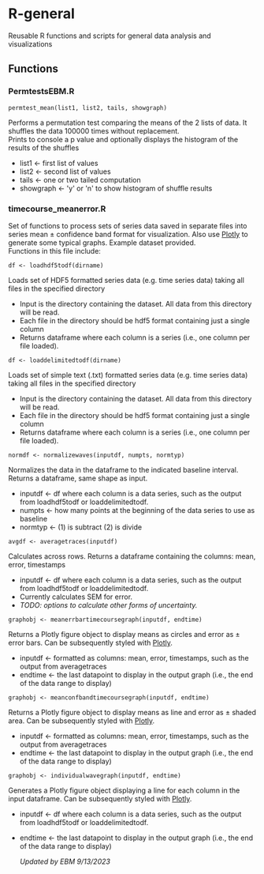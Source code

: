 # R-general
Reusable R functions and scripts for general data analysis and visualizations
## Functions
### PermtestsEBM.R    
```
permtest_mean(list1, list2, tails, showgraph)
```   
Performs a permutation test comparing the means of the 2 lists of data. It shuffles the data 100000 times without replacement.  
Prints to console a p value and optionally displays the histogram of the results of the shuffles
- list1 <- first list of values  
- list2 <- second list of values  
- tails <- one or two tailed computation  
- showgraph <- 'y' or 'n' to show histogram of shuffle results  

### timecourse_meanerror.R  
Set of functions to process sets of series data saved in separate files into series mean ± confidence band format for visualization. Also use [Plotly](https://plotly.com/r/) to generate some typical graphs. Example dataset provided.  
Functions in this file include:  
```
df <- loadhdf5todf(dirname)
```
Loads set of HDF5 formatted series data (e.g. time series data) taking all files in the specified directory  
- Input is the directory containing the dataset. All data from this directory will be read.
- Each file in the directory should be hdf5 format containing just a single column
- Returns dataframe where each column is a series (i.e., one column per file loaded).  

```
df <- loaddelimitedtodf(dirname)
```
Loads set of simple text (.txt) formatted series data (e.g. time series data) taking all files in the specified directory  
- Input is the directory containing the dataset. All data from this directory will be read.
- Each file in the directory should be hdf5 format containing just a single column
- Returns dataframe where each column is a series (i.e., one column per file loaded).  

```
normdf <- normalizewaves(inputdf, numpts, normtyp)
```
Normalizes the data in the dataframe to the indicated baseline interval. Returns a dataframe, same shape as input.
- inputdf <- df where each column is a data series, such as the output from loadhdf5todf or loaddelimitedtodf.   
- numpts <- how many points at the beginning of the data series to use as baseline   
- normtyp <- (1) is subtract (2) is divide  

```
avgdf <- averagetraces(inputdf)
```
Calculates across rows. Returns a dataframe containing the columns: mean, error, timestamps
- inputdf <- df where each column is a data series, such as the output from loadhdf5todf or loaddelimitedtodf.
- Currently calculates SEM for error.
- *TODO: options to calculate other forms of uncertainty.*  

```
graphobj <- meanerrbartimecoursegraph(inputdf, endtime)
```
Returns a Plotly figure object to display means as circles and error as ± error bars.  Can be subsequently styled with [Plotly](https://plotly.com/r/).  
- inputdf <- formatted as columns: mean, error, timestamps, such as the output from averagetraces
- endtime <- the last datapoint to display in the output graph (i.e., the end of the data range to display)  

```
graphobj <- meanconfbandtimecoursegraph(inputdf, endtime)
```
Returns a Plotly figure object to display means as line and error as ± shaded area.  Can be subsequently styled with [Plotly](https://plotly.com/r/).  
- inputdf <- formatted as columns: mean, error, timestamps, such as the output from averagetraces
- endtime <- the last datapoint to display in the output graph (i.e., the end of the data range to display)  

```
graphobj <- individualwavegraph(inputdf, endtime)
```  
Generates a Plotly figure object displaying a line for each column in the input dataframe. Can be subsequently styled with [Plotly](https://plotly.com/r/).  
- inputdf <- df where each column is a data series, such as the output from loadhdf5todf or loaddelimitedtodf.
- endtime <- the last datapoint to display in the output graph (i.e., the end of the data range to display)




  *Updated by EBM 9/13/2023*
